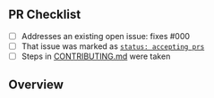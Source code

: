 <!-- 👋 Hi, thanks for sending a PR to next-react-app! 💖.
Please fill out all fields below and make sure each item is true and [x] checked.
Otherwise we may not be able to review your PR. -->

## PR Checklist

- [ ] Addresses an existing open issue: fixes #000
- [ ] That issue was marked as [`status: accepting prs`][1]
- [ ] Steps in [CONTRIBUTING.md][2] were taken

## Overview

<!-- Description of what is changed and how the code change does that. -->

[1]:
	https://github.com/timelessco/next-react-app/issues?q=is%3Aopen+is%3Aissue+label%3A%22status%3A+accepting+prs%22
[2]:
	https://github.com/timelessco/next-react-app/blob/main/.github/CONTRIBUTING.md
